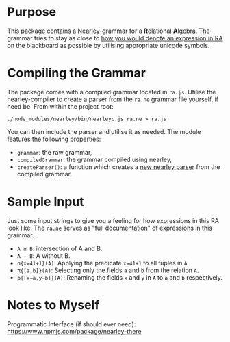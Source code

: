 # Purpose
This package contains a [Nearley](https://nearley.js.org)-grammar for a **R**elational **A**lgebra. The grammar tries to stay as close to [how you would denote an expression in RA](https://en.wikipedia.org/wiki/Relational_algebra) on the blackboard as possible by utilising appropriate unicode symbols.

# Compiling the Grammar
The package comes with a compiled grammar located in `ra.js`.
Utilise the nearley-compiler to create a parser from the `ra.ne` grammar file yourself, if need be. From within the project root:

```shell
./node_modules/nearley/bin/nearleyc.js ra.ne > ra.js
```

You can then include the parser and utilise it as needed. The module features the following properties:

- `grammar`: the raw grammar,
- `compiledGrammar`: the grammar compiled using nearley,
- `createParser()`: a function which creates a [new nearley parser](https://nearley.js.org/docs/parser) from the compiled grammar.

# Sample Input
Just some input strings to give you a feeling for how expressions in this RA look like.
The `ra.ne` serves as "full documentation" of expressions in this grammar.

- `A ∩ B`: intersection of A and B.
- `A - B`: A without B.
- `σ{x=41+1}(A)`: Applying the predicate `x=41+1` to all tuples in `A`.
- `π{[a,b]}(A)`: Selecting only the fields `a` and `b` from the relation `A`.
- `ρ{[x→a,y→b]}(A)`: Renaming the fields `x` and `y` in `A` to `a` and `b` respectively.

# Notes to Myself
Programmatic Interface (if should ever need): https://www.npmjs.com/package/nearley-there
